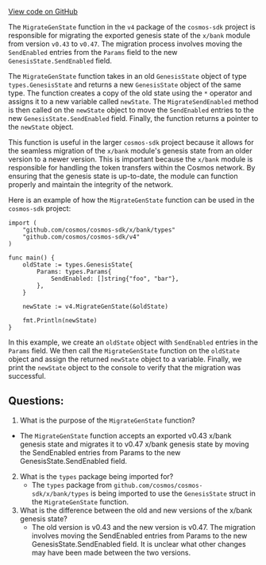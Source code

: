 [View code on GitHub](https://github.com/cosmos/cosmos-sdk/blob/main/x/bank/migrations/v4/gen_state.go)

The `MigrateGenState` function in the `v4` package of the `cosmos-sdk` project is responsible for migrating the exported genesis state of the `x/bank` module from version `v0.43` to `v0.47`. The migration process involves moving the `SendEnabled` entries from the `Params` field to the new `GenesisState.SendEnabled` field.

The `MigrateGenState` function takes in an old `GenesisState` object of type `types.GenesisState` and returns a new `GenesisState` object of the same type. The function creates a copy of the old state using the `*` operator and assigns it to a new variable called `newState`. The `MigrateSendEnabled` method is then called on the `newState` object to move the `SendEnabled` entries to the new `GenesisState.SendEnabled` field. Finally, the function returns a pointer to the `newState` object.

This function is useful in the larger `cosmos-sdk` project because it allows for the seamless migration of the `x/bank` module's genesis state from an older version to a newer version. This is important because the `x/bank` module is responsible for handling the token transfers within the Cosmos network. By ensuring that the genesis state is up-to-date, the module can function properly and maintain the integrity of the network.

Here is an example of how the `MigrateGenState` function can be used in the `cosmos-sdk` project:

```
import (
    "github.com/cosmos/cosmos-sdk/x/bank/types"
    "github.com/cosmos/cosmos-sdk/v4"
)

func main() {
    oldState := types.GenesisState{
        Params: types.Params{
            SendEnabled: []string{"foo", "bar"},
        },
    }

    newState := v4.MigrateGenState(&oldState)

    fmt.Println(newState)
}
```

In this example, we create an `oldState` object with `SendEnabled` entries in the `Params` field. We then call the `MigrateGenState` function on the `oldState` object and assign the returned `newState` object to a variable. Finally, we print the `newState` object to the console to verify that the migration was successful.
## Questions: 
 1. What is the purpose of the `MigrateGenState` function?
   - The `MigrateGenState` function accepts an exported v0.43 x/bank genesis state and migrates it to v0.47 x/bank genesis state by moving the SendEnabled entries from Params to the new GenesisState.SendEnabled field.
2. What is the `types` package being imported for?
   - The `types` package from `github.com/cosmos/cosmos-sdk/x/bank/types` is being imported to use the `GenesisState` struct in the `MigrateGenState` function.
3. What is the difference between the old and new versions of the x/bank genesis state?
   - The old version is v0.43 and the new version is v0.47. The migration involves moving the SendEnabled entries from Params to the new GenesisState.SendEnabled field. It is unclear what other changes may have been made between the two versions.